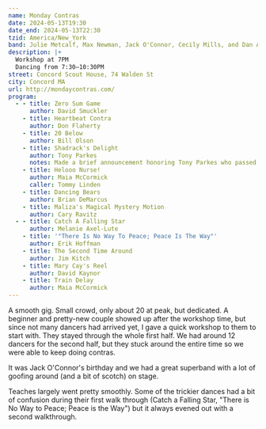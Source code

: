 ```yaml
---
name: Monday Contras
date: 2024-05-13T19:30
date_end: 2024-05-13T22:30
tzid: America/New_York
band: Julie Metcalf, Max Newman, Jack O'Connor, Cecily Mills, and Dan Afrik
description: |+
  Workshop at 7PM  
  Dancing from 7:30–10:30PM
street: Concord Scout House, 74 Walden St
city: Concord MA
url: http://mondaycontras.com/
program:
  - - title: Zero Sum Game
      author: David Smuckler
    - title: Heartbeat Contra
      author: Don Flaherty
    - title: 20 Below
      author: Bill Olson
    - title: Shadrack's Delight
      author: Tony Parkes
      notes: Made a brief announcement honoring Tony Parkes who passed away on May 6, 2024 after a long illness.
    - title: Helooo Nurse!
      author: Maia McCormick
      caller: Tommy Linden
    - title: Dancing Bears
      author: Brian DeMarcus
    - title: Maliza's Magical Mystery Motion
      author: Cary Ravitz
  - - title: Catch A Falling Star
      author: Melanie Axel-Lute
    - title: '"There Is No Way To Peace; Peace Is The Way"'
      author: Erik Hoffman
    - title: The Second Time Around
      author: Jim Kitch
    - title: Mary Cay's Reel
      author: David Kaynor
    - title: Train Delay
      author: Maia McCormick
---
```


A smooth gig. Small crowd, only about 20 at peak, but dedicated. A beginner and pretty-new couple showed up after the workshop time, but since not many dancers had arrived yet, I gave a quick workshop to them to start with. They stayed through the whole first half. We had around 12 dancers for the second half, but they stuck around the entire time so we were able to keep doing contras.

It was Jack O'Connor's birthday and we had a great superband with a lot of goofing around (and a bit of scotch) on stage.

Teaches largely went pretty smoothly. Some of the trickier dances had a bit of confusion during their first walk through (Catch a Falling Star, "There is No Way to Peace; Peace is the Way") but it always evened out with a second walkthrough.

